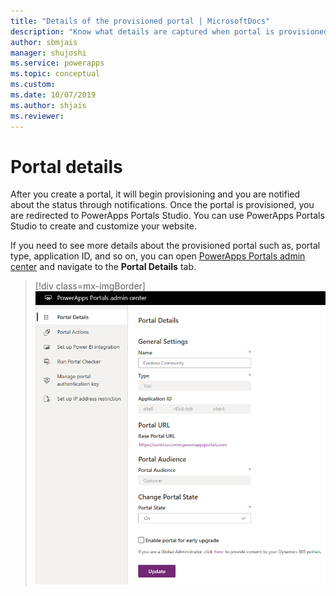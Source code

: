 ```yaml
---
title: "Details of the provisioned portal | MicrosoftDocs"
description: "Know what details are captured when portal is provisioned and what you can use."
author: sbmjais
manager: shujoshi
ms.service: powerapps
ms.topic: conceptual
ms.custom: 
ms.date: 10/07/2019
ms.author: shjais
ms.reviewer:
---
```


# Portal details

After you create a portal, it will begin provisioning and you are notified about the status through notifications. Once the portal is provisioned, you are redirected to PowerApps Portals Studio. You can use PowerApps Portals Studio to create and customize your website.

If you need to see more details about the provisioned portal such as, portal type, application ID, and so on, you can open [PowerApps Portals admin center](admin-overview.md) and navigate to the **Portal Details** tab.

> [!div class=mx-imgBorder]
> ![Portal details](../media/portal-details-admin.png "Portal details")